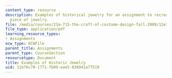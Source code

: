 ```yaml
---
content_type: resource
description: Examples of historical jewelry for an assignment to recreate a period
  piece of jewelry.
file: /media/courses/21m-715-the-craft-of-costume-design-fall-2009/12e76c701771fb09eae5836941a77519_MIT21M_715F09_jewelry.pdf
file_type: application/pdf
learning_resource_types:
- Assignments
ocw_type: OCWFile
parent_title: Assignments
parent_type: CourseSection
resourcetype: Document
title: Examples of Historic Jewelry
uid: 12e76c70-1771-fb09-eae5-836941a77519
---
```

